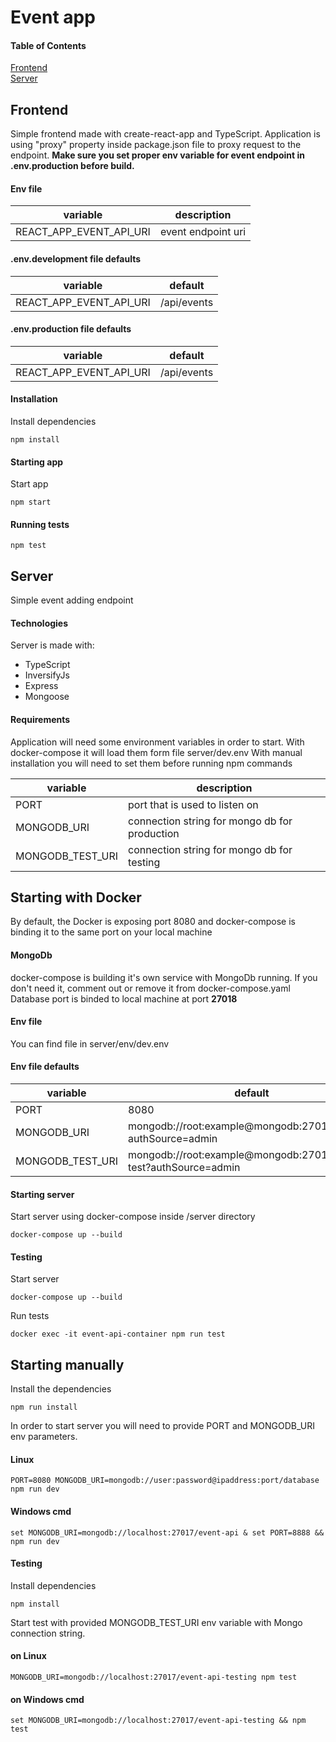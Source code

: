 # Event app
#### Table of Contents  
[Frontend](#Frontend)  
[Server](#Server)

## Frontend
Simple frontend made with create-react-app and TypeScript.
Application is using "proxy" property inside package.json file to proxy request to the endpoint.
__Make sure you set proper env variable for event endpoint in .env.production before build.__
#### Env file
| variable | description
| ------ | ------ |
| REACT_APP_EVENT_API_URI | event endpoint uri |
#### .env.development file defaults
| variable | default
| ------ | ------ |
| REACT_APP_EVENT_API_URI | /api/events |
#### .env.production file defaults
| variable | default
| ------ | ------ |
| REACT_APP_EVENT_API_URI | /api/events |

#### Installation
Install dependencies
```
npm install
```
#### Starting app
Start app
```
npm start
```
#### Running tests
```
npm test
```
## Server
Simple event adding endpoint

#### Technologies
Server is made with:
* TypeScript
* InversifyJs
* Express
* Mongoose

#### Requirements
Application will need some environment variables in order to start.
With docker-compose it will load them form file server/dev.env 
With manual installation you will need to set them before running npm commands

| variable | description
| ------ | ------ |
| PORT | port that is used to listen on |
| MONGODB_URI | connection string for mongo db for production |
| MONGODB_TEST_URI | connection string for mongo db for testing |

## Starting with Docker
By default, the Docker is exposing port 8080 and docker-compose is binding it to the same port on your local machine
#### MongoDb
docker-compose is building it's own service with MongoDb running. If you don't need it, comment out or remove it from docker-compose.yaml
Database port is binded to local machine at port __27018__
#### Env file
You can find file in server/env/dev.env
#### Env file defaults
| variable | default
| ------ | ------ |
| PORT | 8080 |
| MONGODB_URI | mongodb://root:example@mongodb:27017/events?authSource=admin |
| MONGODB_TEST_URI | mongodb://root:example@mongodb:27017/events-test?authSource=admin |

#### Starting server 
Start server using docker-compose inside /server directory
```
docker-compose up --build
```
#### Testing
Start server
```
docker-compose up --build
```
Run tests
```
docker exec -it event-api-container npm run test
```
## Starting manually
Install the dependencies
```
npm run install
```
In order to start server you will need to provide PORT and MONGODB_URI env parameters.

#### Linux
```
PORT=8080 MONGODB_URI=mongodb://user:password@ipaddress:port/database npm run dev
```
#### Windows cmd
```
set MONGODB_URI=mongodb://localhost:27017/event-api & set PORT=8888 && npm run dev
```
#### Testing
Install dependencies
```
npm install
```
Start test with provided MONGODB_TEST_URI env variable with Mongo connection string.
#### on Linux
```
MONGODB_URI=mongodb://localhost:27017/event-api-testing npm test
```

#### on Windows cmd
```
set MONGODB_URI=mongodb://localhost:27017/event-api-testing && npm test
```

